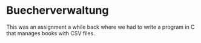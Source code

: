 # Buecherverwaltung

This was an assignment a while back where we had to write a program in C that manages books with CSV files.
